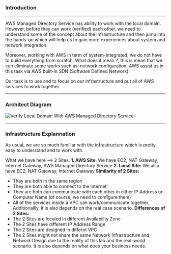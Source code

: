 ### Introduction
---
AWS Managed Directory Service has ability to work with the local domain. However, before they can work (verified) each other, we need to understand some of the concept about the infrastructure and then jump into the hands-on which will help us to gain more experiences about system and network integration.

Moreover, working with AWS in term of system-integrated, we do not have to build everything from scratch. What does it mean ?, this is mean that we can eliminate some works such as: network configuration, AWS assist us in this task via AWS built-in SDN (Software Defined Network). 

Our task is to use and to focus on our infrastructure and put all of AWS services to work together.

---
### Architect Diagram

![Verify Local Domain With AWS Managed Directory Service](/images/verified-local-domain-with-aws-directory-service.jpg)

---
### Infrastructure Explannation

As usual, we are so much familiar with the infrastructure which is pretty easy to understand and to work with. 

What we have here ==> 2 Sites:
**1. AWS Site:** 
We have EC2, NAT Gateway, Internet Gateway, AWS Managed Directory Service
**2. Local Site:**
We also have EC2, NAT Gateway, Internet Gateway
**Similarity of 2 Sites:**
- They are both in the same region
- They are both able to connect to the internet
- They are both can communicate with each other in either IP Address or Computer Name (of course, we need to configure them)  
- All of the services inside a VPC can work/communicate together. Additionallly, it is also depends on the real case scenario.
**Differences of 2 Sites:**  
- The 2 Sites are localed in different Availability Zone
- The 2 Sites have different IP Address Range
- The 2 Sites are designed in differnt VPC
- The 2 Sites might not share the same Network Infrastructure and Network Design due to the reality of this lab and the real-world scenario. It is also depends on what does your business needs. 


